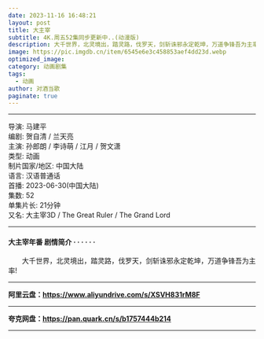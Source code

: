 ```yaml
---
date: 2023-11-16 16:48:21
layout: post
title: 大主宰
subtitle: 4K.周五52集同步更新中..(动漫版)
description: 大千世界，北灵境出，踏灵路，伐罗天，剑斩诛邪永定乾坤，万道争锋吾为主率!...
image: https://pic.imgdb.cn/item/6545e6e3c458853aef4dd23d.webp
optimized_image: 
category: 动画剧集
tags:
  - 动画
author: 对酒当歌
paginate: true
---
```


---

导演: 马建平  
编剧: 贺自清 / 兰天亮  
主演: 孙郎朗 / 李诗萌 / 江月 / 贺文潇  
类型: 动画  
制片国家/地区: 中国大陆  
语言: 汉语普通话  
首播: 2023-06-30(中国大陆)  
集数: 52  
单集片长: 21分钟  
又名: 大主宰3D / The Great Ruler / The Grand Lord  

---

#### 大主宰年番 剧情简介 · · · · · ·

　　大千世界，北灵境出，踏灵路，伐罗天，剑斩诛邪永定乾坤，万道争锋吾为主率!

---

**阿里云盘：<https://www.aliyundrive.com/s/XSVH831rM8F>**

---

**夸克网盘：<https://pan.quark.cn/s/b1757444b214>**

---
